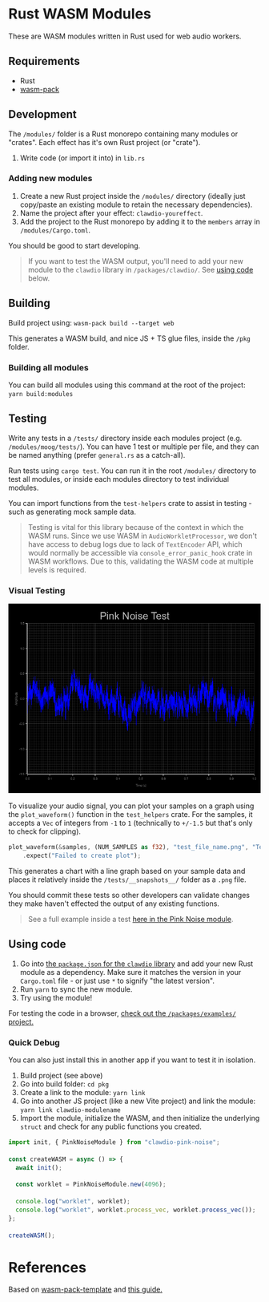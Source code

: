 # Rust WASM Modules

These are WASM modules written in Rust used for web audio workers.

## Requirements

- Rust
- [wasm-pack](https://github.com/rustwasm/wasm-pack)

## Development

The `/modules/` folder is a Rust monorepo containing many modules or "crates". Each effect has it's own Rust project (or "crate").

1. Write code (or import it into) in `lib.rs`

### Adding new modules

1. Create a new Rust project inside the `/modules/` directory (ideally just copy/paste an existing module to retain the necessary dependencies).
1. Name the project after your effect: `clawdio-youreffect`.
1. Add the project to the Rust monorepo by adding it to the `members` array in `/modules/Cargo.toml`.

You should be good to start developing.

> If you want to test the WASM output, you'll need to add your new module to the `clawdio` library in `/packages/clawdio/`. See [using code](#using-code) below.

## Building

Build project using: `wasm-pack build --target web`

This generates a WASM build, and nice JS + TS glue files, inside the `/pkg` folder.

### Building all modules

You can build all modules using this command at the root of the project: `yarn build:modules`

## Testing

Write any tests in a `/tests/` directory inside each modules project (e.g. `/modules/moog/tests/`). You can have 1 test or multiple per file, and they can be named anything (prefer `general.rs` as a catch-all).

Run tests using `cargo test`. You can run it in the root `/modules/` directory to test all modules, or inside each modules directory to test individual modules.

You can import functions from the `test-helpers` crate to assist in testing - such as generating mock sample data.

> Testing is vital for this library because of the context in which the WASM runs. Since we use WASM in `AudioWorkletProcessor`, we don't have access to debug logs due to lack of `TextEncoder` API, which would normally be accessible via `console_error_panic_hook` crate in WASM workflows. Due to this, validating the WASM code at multiple levels is required.

### Visual Testing

![Chart with line graph depicting audio waveform of pink noise](modules/pink-noise/tests/__snapshots__/pink_noise_test.png)

To visualize your audio signal, you can plot your samples on a graph using the `plot_waveform()` function in the `test_helpers` crate. For the samples, it accepts a `Vec` of integers from `-1` to `1` (technically to `+/-1.5` but that's only to check for clipping).

```rust
plot_waveform(&samples, (NUM_SAMPLES as f32), "test_file_name.png", "Test Name")
    .expect("Failed to create plot");
```

This generates a chart with a line graph based on your sample data and places it relatively inside the `/tests/__snapshots__/` folder as a `.png` file.

You should commit these tests so other developers can validate changes they make haven't effected the output of any existing functions.

> See a full example inside a test [here in the Pink Noise module](modules\pink-noise\tests\general.rs).

## Using code

1. Go into [the `package.json` for the `clawdio` library](packages\clawdio\package.json) and add your new Rust module as a dependency. Make sure it matches the version in your `Cargo.toml` file - or just use `*` to signify "the latest version".
1. Run `yarn` to sync the new module.
1. Try using the module!

For testing the code in a browser, [check out the `/packages/examples/` project.](packages\examples)

### Quick Debug

You can also just install this in another app if you want to test it in isolation.

1. Build project (see above)
1. Go into build folder: `cd pkg`
1. Create a link to the module: `yarn link`
1. Go into another JS project (like a new Vite project) and link the module: `yarn link clawdio-modulename`
1. Import the module, initialize the WASM, and then initialize the underlying `struct` and check for any public functions you created.

```ts
import init, { PinkNoiseModule } from "clawdio-pink-noise";

const createWASM = async () => {
  await init();

  const worklet = PinkNoiseModule.new(4096);

  console.log("worklet", worklet);
  console.log("worklet", worklet.process_vec, worklet.process_vec());
};

createWASM();
```

# References

Based on [wasm-pack-template](https://github.com/rustwasm/wasm-pack-template/tree/master) and [this guide.](rustwasm.github.io/docs/book/game-of-life/hello-world.html#build-the-project)
